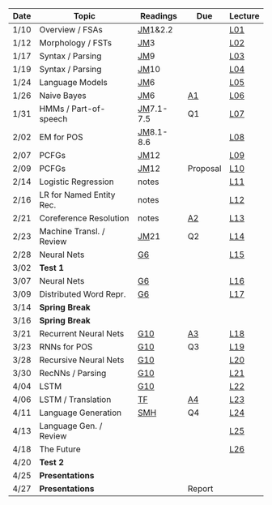 

| Date  | Topic                      | Readings                      | Due           | Lecture      |
| ----- |----------------------------|-------------------------------|---------------|--------------|
| 1/10  | Overview  / FSAs           |[JM](read/JM.pdf)1&2.2         |               |[L01](lec/l01)|
| 1/12  | Morphology / FSTs          |[JM](read/JM.pdf)3             |               |[L02](lec/l02)|
| 1/17  | Syntax / Parsing           |[JM](read/JM.pdf)9             |               |[L03](lec/l03)|
| 1/19  | Syntax / Parsing           |[JM](read/JM.pdf)10            |               |[L04](lec/l04)|
| 1/24  | Language Models            |[JM](read/JM.pdf)6             |               |[L05](lec/l05)|
| 1/26  | Naive Bayes                |[JM](read/JM.pdf)6             |[A1](https://github.com/iit-cs585/assignments/tree/master/a1)               |[L06](lec/l06)|
| 1/31  | HMMs / Part-of-speech      |[JM](read/JM.pdf)7.1-7.5       | Q1            |[L07](lec/l07)|
| 2/02  | EM for POS                 |[JM](read/JM.pdf)8.1-8.6       |               |[L08](lec/l08)|
| 2/07  | PCFGs                      |[JM](read/JM.pdf)12            |               |[L09](lec/l09)|
| 2/09  | PCFGs                      |[JM](read/JM.pdf)12            | Proposal      |[L10](lec/l10)|
| 2/14  | Logistic Regression        | notes                         |               |[L11](lec/l11)|
| 2/16  | LR for Named Entity Rec.   | notes                         |               |[L12](lec/l12)|
| 2/21  | Coreference Resolution     | notes                         | [A2](https://github.com/iit-cs585/assignments/tree/master/a2)|[L13](lec/l13)|
| 2/23  | Machine Transl. / Review   | [JM](read/JM.pdf)21           | Q2             |[L14](lec/l14)|
| 2/28  | Neural Nets                | [G6](http://www.deeplearningbook.org/contents/mlp.html) | | [L15](lec/l15)|
| 3/02  |  **Test 1**                |                               |               |              |
| 3/07  | Neural Nets                | [G6](http://www.deeplearningbook.org/contents/mlp.html)|               |[L16](lec/l16)|
| 3/09  | Distributed Word Repr.     | [G6](http://www.deeplearningbook.org/contents/mlp.html) |               |[L17](lec/l17)|
| 3/14  |  **Spring Break**          |                               |               |              |
| 3/16  |  **Spring Break**          |                               |               |              |
| 3/21  | Recurrent Neural Nets      | [G10](http://www.deeplearningbook.org/contents/rnn.html) |[A3](https://github.com/iit-cs585/assignments/tree/master/a3)|[L18](lec/l18)|
| 3/23  | RNNs for POS               |  [G10](http://www.deeplearningbook.org/contents/rnn.html) | Q3            |[L19](lec/l19)|
| 3/28  | Recursive Neural Nets      |  [G10](http://www.deeplearningbook.org/contents/rnn.html) |               |[L20](lec/l20)|
| 3/30  | RecNNs / Parsing           |  [G10](http://www.deeplearningbook.org/contents/rnn.html) |               |[L21](lec/l21)|
| 4/04  | LSTM                       |  [G10](http://www.deeplearningbook.org/contents/rnn.html)  |               |[L22](lec/l22)|
| 4/06  | LSTM / Translation         |  [TF](https://www.tensorflow.org/versions/r0.10/tutorials/seq2seq/) |[A4](https://github.com/iit-cs585/assignments/tree/master/a4) |[L23](lec/l23)|
| 4/11  | Language Generation        |[SMH](http://www.cs.utoronto.ca/~ilya/pubs/2011/LANG-RNN.pdf) | Q4            |[L24](lec/l24)|
| 4/13  | Language Gen. / Review     |                               |               |[L25](lec/l25)|
| 4/18  | The Future                 |                               |               |[L26](lec/l26)|
| 4/20  | **Test 2**                 |                               |               |              |
| 4/25  | **Presentations**          |                               |               |              |
| 4/27  | **Presentations**          |                               | Report        |              |





